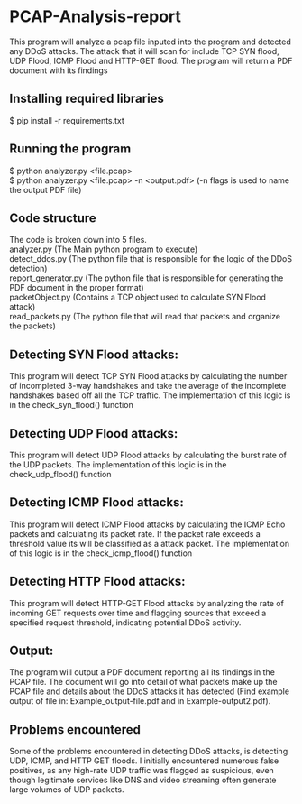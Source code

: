 # PCAP-Analysis-report
This program will analyze a pcap file inputed into the program and detected any DDoS attacks. The attack that it will scan for include TCP SYN flood, UDP Flood, ICMP Flood and HTTP-GET flood. The program will return a PDF document with its findings
## Installing required libraries
$ pip install -r requirements.txt
## Running the program 
$ python analyzer.py <file.pcap> <br> $ python analyzer.py <file.pcap> -n <output.pdf> (-n flags is used to name the output PDF file)

## Code structure
The code is broken down into 5 files. <br>
analyzer.py (The Main python program to execute) <br> detect_ddos.py (The python file that is responsible for the logic of the DDoS detection) <br> report_generator.py (The python file that is responsible for generating the PDF document in the proper format) <br> packetObject.py (Contains a TCP object used to calculate SYN Flood attack) <br>read_packets.py (The python file that will read that packets and organize the packets)

## Detecting SYN Flood attacks: 
This program will detect TCP SYN Flood attacks by calculating the number of incompleted 3-way handshakes and take the average of the incomplete handshakes based off all the TCP traffic. The implementation of this logic is in the check_syn_flood() function

## Detecting UDP Flood attacks:
This program will detect UDP Flood attacks by calculating the burst rate of the UDP packets.
The implementation of this logic is in the check_udp_flood() function


## Detecting ICMP Flood attacks:
This program will detect ICMP Flood attacks by calculating the ICMP Echo packets and calculating its packet rate. If the packet rate exceeds a threshold value its will be classified as a attack packet. The implementation of this logic is in the check_icmp_flood() function

## Detecting HTTP Flood attacks:
This program will detect HTTP-GET Flood attacks by analyzing the rate of incoming GET requests over time and flagging sources that exceed a specified request threshold, indicating potential DDoS activity. 



## Output:
The program will output a PDF document reporting all its findings in the PCAP file. The document will go into detail of what packets make up the PCAP file and details about the DDoS attacks it has detected (Find example output of file in: Example_output-file.pdf and in Example-output2.pdf). 

## Problems encountered
Some of the problems encountered in detecting DDoS attacks, is detecting UDP, ICMP, and HTTP GET floods. I initially encountered numerous false positives, as any high-rate UDP traffic
was flagged as suspicious, even though legitimate services like DNS and video streaming
often generate large volumes of UDP packets.
